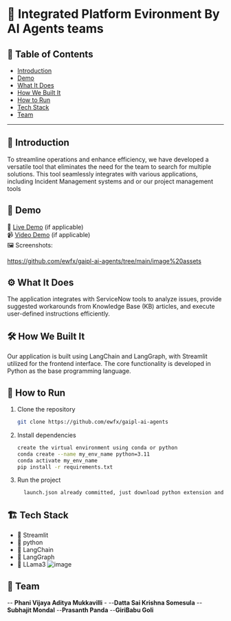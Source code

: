 # 🚀 Integrated Platform Evironment By AI Agents teams


## 📌 Table of Contents
- [Introduction](#introduction)
- [Demo](#demo)
- [What It Does](#what-it-does)
- [How We Built It](#how-we-built-it)
- [How to Run](#how-to-run)
- [Tech Stack](#tech-stack)
- [Team](#team)

---

## 🎯 Introduction
To streamline operations and enhance efficiency, we have developed a versatile tool that eliminates the need for the team to search for multiple solutions. 
This tool seamlessly integrates with various applications, including Incident Management systems and or our project management tools

## 🎥 Demo
🔗 [Live Demo](#) (if applicable)  
📹 [Video Demo](https://github.com/ewfx/gaipl-ai-agents/blob/main/demo.webm) (if applicable)  
🖼️ Screenshots:

https://github.com/ewfx/gaipl-ai-agents/tree/main/image%20assets


## ⚙️ What It Does
The application integrates with ServiceNow tools to analyze issues, provide suggested workarounds from Knowledge Base (KB) articles, and execute user-defined instructions efficiently.

## 🛠️ How We Built It
Our application is built using LangChain and LangGraph, with Streamlit utilized for the frontend interface. The core functionality is developed in Python as the base programming language.


## 🏃 How to Run
1. Clone the repository  
   ```sh
   git clone https://github.com/ewfx/gaipl-ai-agents
   ```
2. Install dependencies  
   ```sh
   create the virtual environment using conda or python
   conda create --name my_env_name python=3.11
   conda activate my_env_name
   pip install -r requirements.txt
   ```
3. Run the project  
   ```sh
     launch.json already committed, just download python extension and run the application.
   ```

## 🏗️ Tech Stack
   - 🔹 Streamlit
   - 🔹 python
   - 🔹 LangChain
   - 🔹 LangGraph
   - 🔹 LLama3
     ![image](https://github.com/user-attachments/assets/e7845c95-e9b5-4469-9b51-3a1a9f5b12cf)

## 👥 Team
   -- **Phani Vijaya Aditya Mukkavilli** -
   --**Datta Sai Krishna Somesula**
   --**Subhajit Mondal**
   --**Prasanth Panda**
   --**GiriBabu Goli**
